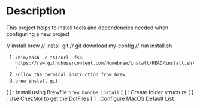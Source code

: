 # Description

This project helps to install tools and dependencies needed when configuring a new project

// install brew
// install git
// git download my-config
// run install.sh

1. `/bin/bash -c "$(curl -fsSL https://raw.githubusercontent.com/Homebrew/install/HEAD/install.sh)"`
2. `Follow the terminal instruction from brew`
3. `brew install git`

[ ] : Install using Brewfile `brew bundle install`
[ ] : Create folder structure
[ ] : Use ChezMoi to get the DotFiles
[ ] : Configure MacOS Default List
